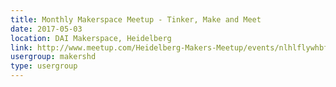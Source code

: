 ```yaml
---
title: Monthly Makerspace Meetup - Tinker, Make and Meet
date: 2017-05-03
location: DAI Makerspace, Heidelberg
link: http://www.meetup.com/Heidelberg-Makers-Meetup/events/nlhlflywhbfb/
usergroup: makershd
type: usergroup
---
```


